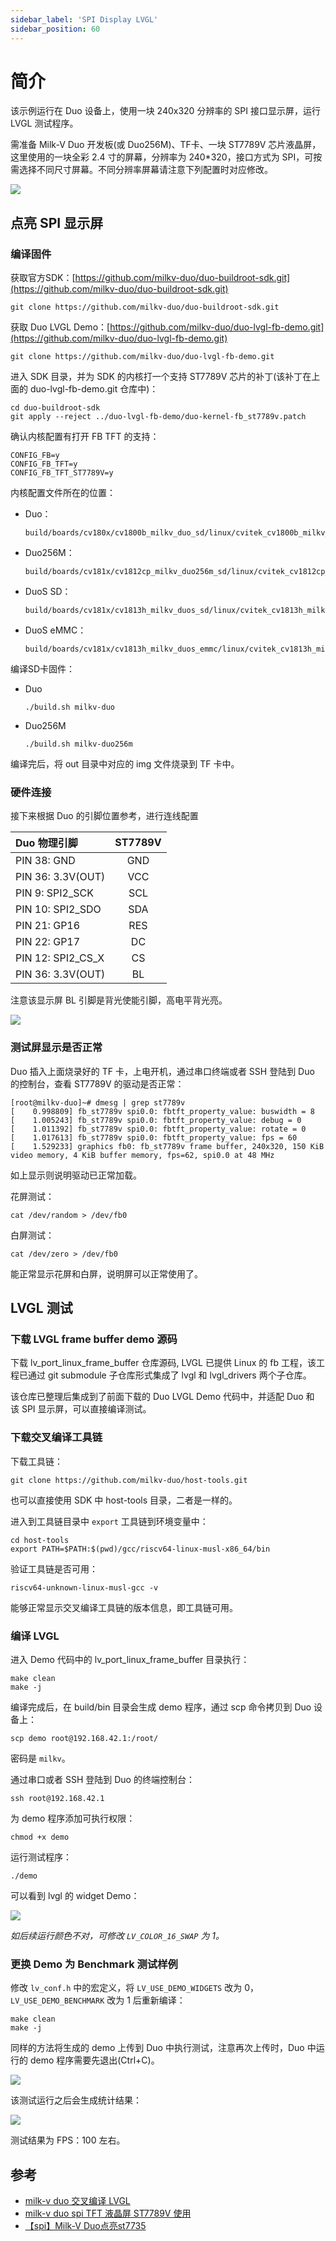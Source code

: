 ```yaml
---
sidebar_label: 'SPI Display LVGL'
sidebar_position: 60
---
```


# 简介

该示例运行在 Duo 设备上，使用一块 240x320 分辨率的 SPI 接口显示屏，运行 LVGL 测试程序。

需准备 Milk-V Duo 开发板(或 Duo256M)、TF卡、一块 ST7789V 芯片液晶屏，这里使用的一块全彩 2.4 寸的屏幕，分辨率为 240*320，接口方式为 SPI，可按需选择不同尺寸屏幕。不同分辨率屏幕请注意下列配置时对应修改。

<Image src='/docs/duo/lvgl/duo-spi-display-gmt024-08.webp' maxWidth='90%' align='center' />

## 点亮 SPI 显示屏

### 编译固件

获取官方SDK：[https://github.com/milkv-duo/duo-buildroot-sdk.git](https://github.com/milkv-duo/duo-buildroot-sdk.git)
```
git clone https://github.com/milkv-duo/duo-buildroot-sdk.git
```

获取 Duo LVGL Demo：[https://github.com/milkv-duo/duo-lvgl-fb-demo.git](https://github.com/milkv-duo/duo-lvgl-fb-demo.git)
```
git clone https://github.com/milkv-duo/duo-lvgl-fb-demo.git
```

进入 SDK 目录，并为 SDK 的内核打一个支持 ST7789V 芯片的补丁(该补丁在上面的 duo-lvgl-fb-demo.git 仓库中)：
```
cd duo-buildroot-sdk
git apply --reject ../duo-lvgl-fb-demo/duo-kernel-fb_st7789v.patch
```

确认内核配置有打开 FB TFT 的支持：
```
CONFIG_FB=y
CONFIG_FB_TFT=y
CONFIG_FB_TFT_ST7789V=y
```

内核配置文件所在的位置：
- Duo：
  ```
  build/boards/cv180x/cv1800b_milkv_duo_sd/linux/cvitek_cv1800b_milkv_duo_sd_defconfig
  ```
- Duo256M：
  ```
  build/boards/cv181x/cv1812cp_milkv_duo256m_sd/linux/cvitek_cv1812cp_milkv_duo256m_sd_defconfig
  ```
- DuoS SD：
  ```
  build/boards/cv181x/cv1813h_milkv_duos_sd/linux/cvitek_cv1813h_milkv_duos_sd_defconfig
  ```
- DuoS eMMC：
  ```
  build/boards/cv181x/cv1813h_milkv_duos_emmc/linux/cvitek_cv1813h_milkv_duos_emmc_defconfig
  ```

编译SD卡固件：

- Duo
  ```
  ./build.sh milkv-duo
  ```
- Duo256M
  ```
  ./build.sh milkv-duo256m
  ```

编译完后，将 out 目录中对应的 img 文件烧录到 TF 卡中。

### 硬件连接

接下来根据 Duo 的引脚位置参考，进行连线配置

<div className='gpio_style'>

| Duo 物理引脚       | ST7789V  | 
|:------------------|:--------:|
| PIN 38: GND       | GND      | 
| PIN 36: 3.3V(OUT) | VCC      | 
| PIN 9:  SPI2_SCK  | SCL      | 
| PIN 10: SPI2_SDO  | SDA      | 
| PIN 21: GP16      | RES      | 
| PIN 22: GP17      | DC       | 
| PIN 12: SPI2_CS_X | CS       | 
| PIN 36: 3.3V(OUT) | BL       |

</div>

注意该显示屏 BL 引脚是背光使能引脚，高电平背光亮。

<Image src='/docs/duo/lvgl/duo-lvgl-fb-240x320.webp' maxWidth='90%' align='center' />

### 测试屏显示是否正常

Duo 插入上面烧录好的 TF 卡，上电开机，通过串口终端或者 SSH 登陆到 Duo 的控制台，查看 ST7789V 的驱动是否正常：

```
[root@milkv-duo]~# dmesg | grep st7789v
[    0.998809] fb_st7789v spi0.0: fbtft_property_value: buswidth = 8
[    1.005243] fb_st7789v spi0.0: fbtft_property_value: debug = 0
[    1.011392] fb_st7789v spi0.0: fbtft_property_value: rotate = 0
[    1.017613] fb_st7789v spi0.0: fbtft_property_value: fps = 60
[    1.529233] graphics fb0: fb_st7789v frame buffer, 240x320, 150 KiB video memory, 4 KiB buffer memory, fps=62, spi0.0 at 48 MHz
```
如上显示则说明驱动已正常加载。

花屏测试：
```
cat /dev/random > /dev/fb0
```

白屏测试：
```
cat /dev/zero > /dev/fb0
```

能正常显示花屏和白屏，说明屏可以正常使用了。

## LVGL 测试

### 下载 LVGL frame buffer demo 源码

下载 lv_port_linux_frame_buffer 仓库源码, LVGL 已提供 Linux 的 fb 工程，该工程已通过 git submodule 子仓库形式集成了 lvgl 和 lvgl_drivers 两个子仓库。

该仓库已整理后集成到了前面下载的 Duo LVGL Demo 代码中，并适配 Duo 和 该 SPI 显示屏，可以直接编译测试。

### 下载交叉编译工具链

下载工具链：
```
git clone https://github.com/milkv-duo/host-tools.git
```
也可以直接使用 SDK 中 host-tools 目录，二者是一样的。

进入到工具链目录中 `export` 工具链到环境变量中：
```
cd host-tools
export PATH=$PATH:$(pwd)/gcc/riscv64-linux-musl-x86_64/bin
```
验证工具链是否可用：
```
riscv64-unknown-linux-musl-gcc -v
```
能够正常显示交叉编译工具链的版本信息，即工具链可用。

### 编译 LVGL

进入 Demo 代码中的 lv_port_linux_frame_buffer 目录执行：
```
make clean
make -j
```

编译完成后，在 build/bin 目录会生成 demo 程序，通过 scp 命令拷贝到 Duo 设备上：
```
scp demo root@192.168.42.1:/root/
```
密码是 `milkv`。

通过串口或者 SSH 登陆到 Duo 的终端控制台：
```
ssh root@192.168.42.1
```
为 demo 程序添加可执行权限：
```
chmod +x demo
```

运行测试程序：
```
./demo
```

可以看到 lvgl 的 widget Demo：

<Image src='/docs/duo/lvgl/duo-lvgl-fb-01.webp' maxWidth='100%' align='center' />

*如后续运行颜色不对，可修改 `LV_COLOR_16_SWAP` 为 1。*

### 更换 Demo 为 Benchmark 测试样例

修改 `lv_conf.h` 中的宏定义，将 `LV_USE_DEMO_WIDGETS` 改为 0，`LV_USE_DEMO_BENCHMARK` 改为 1 后重新编译：

```
make clean
make -j
```

同样的方法将生成的 demo 上传到 Duo 中执行测试，注意再次上传时，Duo 中运行的 demo 程序需要先退出(Ctrl+C)。

<Image src='/docs/duo/lvgl/duo-lvgl-fb-02.webp' maxWidth='100%' align='center' />

该测试运行之后会生成统计结果：

<Image src='/docs/duo/lvgl/duo-lvgl-fb-03.webp' maxWidth='100%' align='center' />

测试结果为 FPS：100 左右。

## 参考

- [milk-v duo 交叉编译 LVGL](https://zhuanlan.zhihu.com/p/672633256)
- [milk-v duo spi TFT 液晶屏 ST7789V 使用](https://zhuanlan.zhihu.com/p/672610362)
- [【spi】Milk-V Duo点亮st7735](https://community.milkv.io/t/spi-milk-v-duo-st7735/625)
